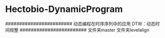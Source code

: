 # Hectobio-DynamicProgram
########################
动态编程在时序序列中的应用
DTW：动态时间规整
########################
文件夹master
文件夹levelalign
